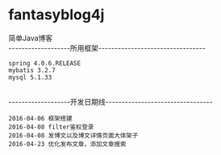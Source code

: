 # fantasyblog4j
简单Java博客
</br>
-------------------所用框架---------------------------------

    spring 4.0.6.RELEASE
    mybatis 3.2.7
    mysql 5.1.33
    
</br>
-------------------开发日期线---------------------------------

    2016-04-06 框架搭建
    2016-04-08 filter鉴权登录
    2016-04-08 发博文以及博文详情页面大体架子
    2016-04-23 优化发布文章，添加文章搜索

